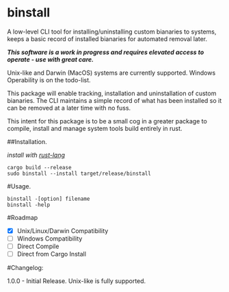 # binstall
A low-level CLI tool for installing/uninstalling custom bianaries to systems, keeps a basic record of installed bianaries for automated removal later.

***This software is a work in progress and requires _elevated access_ to operate - use with great care.***

Unix-like and Darwin (MacOS) systems are currently supported. Windows Operability is on the todo-list. 

This package will enable tracking, installation and uninstallation of custom bianaries. The CLI maintains a simple record of what has been installed so it can be removed at a later time with no fuss.

This intent for this package is to be a small cog in a greater package to compile, install and manage system tools build entirely in rust.

##Installation.

*install with [rust-lang](https://www.rust-lang.org)*

```
cargo build --release
sudo binstall --install target/release/binstall
```

#Usage.
```
binstall -[option] filename
binstall -help
```

#Roadmap
- [x] Unix/Linux/Darwin Compatibility 
- [ ] Windows Compatibility
- [ ] Direct Compile 
- [ ] Direct from Cargo Install

#Changelog:


1.0.0 - Initial Release. Unix-like is fully supported.
